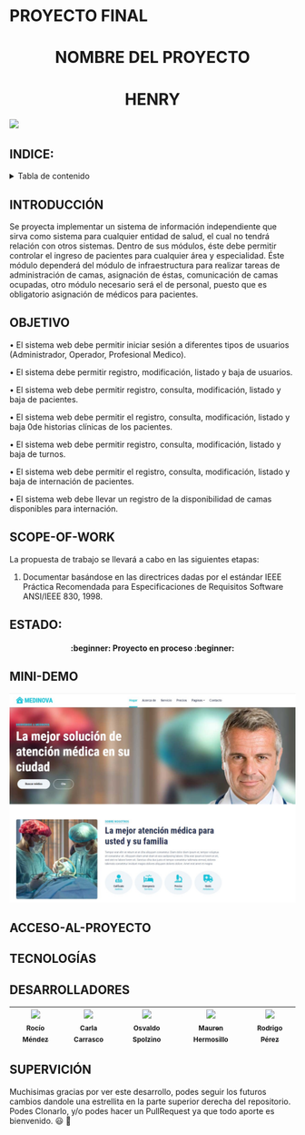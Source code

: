 # PROYECTO FINAL

# <h1 align=center>NOMBRE DEL PROYECTO 
## <h1 align=center> HENRY </h1>

![](https://www.elsevier.com/__data/assets/image/0010/862876/Blog_960x436_Big-Data-sanitario_1.png)

## INDICE:
<!-- TABLE OF CONTENTS -->
<details>
  <summary>Tabla de contenido</summary>
  <ol>
    <li><a href="#header">TÍTULO E IMAGEN DE PORTADA</a></li>
    <li><a href="#INDICE">ÍNDICE</a></li>
    <li><a href="#INTRODUCCIÓN">INTRODUCCIÓN</a></li>
    <li><a href="#OBJETIVO">OBJETIVO</a></li>
    <li><a href="#SCOPE-OF-WORK">SCOPE OF WORK</a></li>
    <li><a href="#ESTADO">ESTADO</a></li>
    <li><a href="#EDA">EDA</a></li>
    <li><a href="#PowerBI">PowerBI</a></li>
    <li><a href="#PLANTEO-KPIs">PLANTEO-KPIs</a></li>
    <li><a href="#MINI-DEMO">MINI-DEMO</a></li>
    <li><a href="#ACCESO-AL-PROYECTO">ACCESO AL PROYECTO</a></li>
    <li><a href="#TECNOLOGÍAS">TECNOLOGÍAS UTILIZADAS</a></li>
    <li><a href="#DESARROLLADORES">DESARROLLADORES DEL PROYECTO</a></li>
    <li><a href="#SUPERVICIÓN">SUPERVICIÓN</a></li>
  </ol>
</details>


## INTRODUCCIÓN

Se proyecta implementar un sistema de información independiente que sirva como sistema para cualquier entidad de salud, el cual no tendrá relación con otros sistemas. Dentro de sus módulos, éste debe permitir controlar el ingreso de pacientes para cualquier área y especialidad. Éste módulo dependerá del módulo de infraestructura para realizar tareas de administración de camas, asignación de éstas, comunicación de camas ocupadas, otro módulo necesario será el de personal, puesto que es obligatorio asignación de médicos para pacientes.

## OBJETIVO
• El sistema web debe permitir iniciar sesión a diferentes tipos de usuarios (Administrador, Operador, Profesional Medico).

• El sistema debe permitir registro, modificación, listado y baja de usuarios.

• El sistema web debe permitir registro, consulta, modificación, listado y baja de pacientes.

• El sistema web debe permitir el registro, consulta, modificación, listado y baja 0de historias clínicas de los pacientes.

• El sistema web debe permitir registro, consulta, modificación, listado y baja de turnos.

• El sistema web debe permitir el registro, consulta, modificación, listado y baja de internación de pacientes.

• El sistema web debe llevar un registro de la disponibilidad de camas disponibles para internación.


## SCOPE-OF-WORK
La propuesta de trabajo se llevará a cabo en las siguientes etapas:
1. Documentar basándose en las directrices dadas por el estándar IEEE Práctica Recomendada para Especificaciones de Requisitos Software ANSI/IEEE 830, 1998.

## ESTADO:
<h4 align="center"> :beginner: Proyecto en proceso :beginner: </h4>

## 
## 
## 
## MINI-DEMO
![imagen1](https://github.com/RocioAldanaMendez/Medinova/blob/main/img/imagen1.jpg)

## ACCESO-AL-PROYECTO

## TECNOLOGÍAS
 
## DESARROLLADORES

| [<img src="https://avatars.githubusercontent.com/u/83037176?v=4" width=115><br><sub>Rocío Méndez</sub>](https://github.com/RocioAldanaMendez)  | [<img src="https://avatars.githubusercontent.com/u/109556951?v=4" width=115><br><sub>Carla Carrasco</sub>](https://github.com/CarCarrasco1) | [<img src="https://avatars.githubusercontent.com/u/106095273?v=4" width=115><br><sub>Osvaldo Spolzino</sub>](https://github.com/Rolajim) | [<img src="https://avatars.githubusercontent.com/u/114433631?v=4" width=115><br><sub>Mauren Hermosillo</sub>](https://github.com/Maurengit) |[<img src="https://avatars.githubusercontent.com/u/111803864?v=4" width=115><br><sub>Rodrigo Pérez</sub>](https://github.com/roprz) |
| :---: | :---: | :---: | :---: | :---: | 


 ## SUPERVICIÓN

Muchisimas gracias por ver este desarrollo, podes seguir los futuros cambios dandole una estrellita en la parte superior derecha del repositorio. Podes Clonarlo, y/o podes hacer un PullRequest ya que todo aporte es bienvenido. :smiley: :wave:



